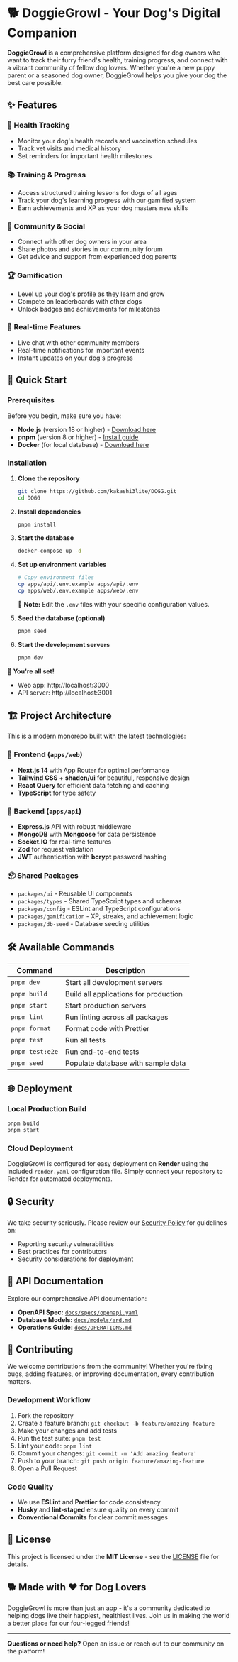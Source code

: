 # 🐕 DoggieGrowl - Your Dog's Digital Companion

**DoggieGrowl** is a comprehensive platform designed for dog owners who want to track their furry friend's health, training progress, and connect with a vibrant community of fellow dog lovers. Whether you're a new puppy parent or a seasoned dog owner, DoggieGrowl helps you give your dog the best care possible.

## ✨ Features

### 🏥 Health Tracking

- Monitor your dog's health records and vaccination schedules
- Track vet visits and medical history
- Set reminders for important health milestones

### 📚 Training & Progress

- Access structured training lessons for dogs of all ages
- Track your dog's learning progress with our gamified system
- Earn achievements and XP as your dog masters new skills

### 👥 Community & Social

- Connect with other dog owners in your area
- Share photos and stories in our community forum
- Get advice and support from experienced dog parents

### 🏆 Gamification

- Level up your dog's profile as they learn and grow
- Compete on leaderboards with other dogs
- Unlock badges and achievements for milestones

### 💬 Real-time Features

- Live chat with other community members
- Real-time notifications for important events
- Instant updates on your dog's progress

## 🚀 Quick Start

### Prerequisites

Before you begin, make sure you have:

- **Node.js** (version 18 or higher) - [Download here](https://nodejs.org/)
- **pnpm** (version 8 or higher) - [Install guide](https://pnpm.io/installation)
- **Docker** (for local database) - [Download here](https://docker.com/)

### Installation

1. **Clone the repository**

   ```bash
   git clone https://github.com/kakashi3lite/DOGG.git
   cd DOGG
   ```

2. **Install dependencies**

   ```bash
   pnpm install
   ```

3. **Start the database**

   ```bash
   docker-compose up -d
   ```

4. **Set up environment variables**

   ```bash
   # Copy environment files
   cp apps/api/.env.example apps/api/.env
   cp apps/web/.env.example apps/web/.env
   ```

   📝 **Note:** Edit the `.env` files with your specific configuration values.

5. **Seed the database (optional)**

   ```bash
   pnpm seed
   ```

6. **Start the development servers**
   ```bash
   pnpm dev
   ```

🎉 **You're all set!**

- Web app: http://localhost:3000
- API server: http://localhost:3001

## 🏗️ Project Architecture

This is a modern monorepo built with the latest technologies:

### 📱 Frontend (`apps/web`)

- **Next.js 14** with App Router for optimal performance
- **Tailwind CSS** + **shadcn/ui** for beautiful, responsive design
- **React Query** for efficient data fetching and caching
- **TypeScript** for type safety

### 🔧 Backend (`apps/api`)

- **Express.js** API with robust middleware
- **MongoDB** with **Mongoose** for data persistence
- **Socket.IO** for real-time features
- **Zod** for request validation
- **JWT** authentication with **bcrypt** password hashing

### 📦 Shared Packages

- `packages/ui` - Reusable UI components
- `packages/types` - Shared TypeScript types and schemas
- `packages/config` - ESLint and TypeScript configurations
- `packages/gamification` - XP, streaks, and achievement logic
- `packages/db-seed` - Database seeding utilities

## 🛠️ Available Commands

| Command         | Description                           |
| --------------- | ------------------------------------- |
| `pnpm dev`      | Start all development servers         |
| `pnpm build`    | Build all applications for production |
| `pnpm start`    | Start production servers              |
| `pnpm lint`     | Run linting across all packages       |
| `pnpm format`   | Format code with Prettier             |
| `pnpm test`     | Run all tests                         |
| `pnpm test:e2e` | Run end-to-end tests                  |
| `pnpm seed`     | Populate database with sample data    |

## 🌐 Deployment

### Local Production Build

```bash
pnpm build
pnpm start
```

### Cloud Deployment

DoggieGrowl is configured for easy deployment on **Render** using the included `render.yaml` configuration file. Simply connect your repository to Render for automated deployments.

## 🔒 Security

We take security seriously. Please review our [Security Policy](SECURITY.md) for guidelines on:

- Reporting security vulnerabilities
- Best practices for contributors
- Security considerations for deployment

## 📖 API Documentation

Explore our comprehensive API documentation:

- **OpenAPI Spec:** [`docs/specs/openapi.yaml`](docs/specs/openapi.yaml)
- **Database Models:** [`docs/models/erd.md`](docs/models/erd.md)
- **Operations Guide:** [`docs/OPERATIONS.md`](docs/OPERATIONS.md)

## 🤝 Contributing

We welcome contributions from the community! Whether you're fixing bugs, adding features, or improving documentation, every contribution matters.

### Development Workflow

1. Fork the repository
2. Create a feature branch: `git checkout -b feature/amazing-feature`
3. Make your changes and add tests
4. Run the test suite: `pnpm test`
5. Lint your code: `pnpm lint`
6. Commit your changes: `git commit -m 'Add amazing feature'`
7. Push to your branch: `git push origin feature/amazing-feature`
8. Open a Pull Request

### Code Quality

- We use **ESLint** and **Prettier** for code consistency
- **Husky** and **lint-staged** ensure quality on every commit
- **Conventional Commits** for clear commit messages

## 📄 License

This project is licensed under the **MIT License** - see the [LICENSE](LICENSE) file for details.

## 🐕 Made with ❤️ for Dog Lovers

DoggieGrowl is more than just an app - it's a community dedicated to helping dogs live their happiest, healthiest lives. Join us in making the world a better place for our four-legged friends!

---

**Questions or need help?** Open an issue or reach out to our community on the platform!
